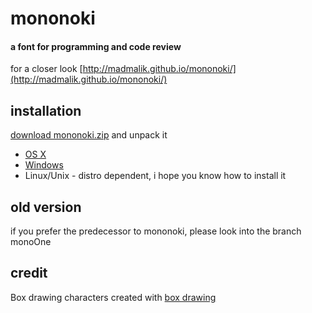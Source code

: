 # mononoki
#### a font for programming and code review

for a closer look [http://madmalik.github.io/mononoki/](http://madmalik.github.io/mononoki/)

## installation
[download mononoki.zip](https://github.com/madmalik/mononoki/releases/download/1.3/mononoki.zip) and unpack it
* [OS X](http://support.apple.com/kb/HT2509)
* [Windows](http://windows.microsoft.com/en-us/windows-vista/install-or-uninstall-fonts)
* Linux/Unix - distro dependent, i hope you know how to install it

## old version
if you prefer the predecessor to mononoki, please look into the branch monoOne


## credit

Box drawing characters created with [box drawing](https://github.com/adobe-type-tools/box-drawing)
